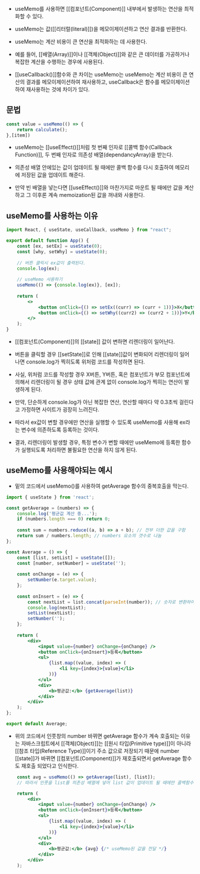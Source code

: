 - useMemo를 사용하면 [[컴포넌트(Component)]] 내부에서 발생하는 연산을 최적화할 수 있다.

- useMemo는 값([[리터럴(literal)]])을 메모이제이션하고 연산 결과를 반환한다.
- useMemo는 계산 비용이 큰 연산을 최적화하는 데 사용한다.
- 예를 들어, [[배열(Array)]]이나 [[객체(Object)]]와 같은 큰 데이터를 가공하거나 복잡한 계산을 수행하는 경우에 사용된다.

- [[useCallback()]]함수와 큰 차이는 useMemo는 useMemo는 계산 비용이 큰 연산의 결과를 메모이제이션하여 재사용하고, useCallback은 함수를 메모이제이션하여 재사용하는 것에 차이가 있다.

## 문법

```jsx
const value = useMemo(() => {
    return calculate();
},[item])
```

- useMemo는 [[useEffect()]]처럼 첫 번째 인자로 [[콜백 함수(Callback Function)]], 두 번째 인자로 의존성 배열(dependancyArray)을 받는다.
- 의존성 배열 안에있는 값이 업데이트 될 때에만 콜백 함수를 다시 호출하여 메모리에 저장된 값을 업데이트 해준다.

- 만약 빈 배열을 넣는다면 [[useEffect()]]와 마찬가지로 마운트 될 때에만 값을 계산하고 그 이후론 계속 memoization된 값을 꺼내와 사용한다.


## useMemo를 사용하는 이유

```jsx
import React, { useState, useCallback, useMemo } from "react";

export default function App() {
	const [ex, setEx] = useState(0);
	const [why, setWhy] = useState(0);
	
	// 버튼 클릭시 ex값이 출력된다.
	console.log(ex); 
	
	// useMemo 사용하기 
	useMemo(() => {console.log(ex)}, [ex]);
	  
	return (
		<>
			<button onClick={() => setEx((curr) => (curr + 1))}>X</button>
			<button onClick={() => setWhy((curr2) => (curr2 + 1))}>Y</button>
		</>
	);
}
```

- [[컴포넌트(Component)]]의 [[state]] 값이 변하면 리렌더링이 일어난다.

- 버튼을 클릭할 경우 [[setState]]로 인해 [[state]]값이 변화되어 리렌더링이 일어나면 console.log가 찍히도록 위처럼 코드를 작성하면 된다.
- 사실, 위처럼 코드를 작성할 경우 X버튼, Y버튼, 혹은 컴포넌트가 부모 컴포넌트에 의해서 리렌더링이 될 경우 상태 값에 관계 없이 console.log가 찍히는 연산이 발생하게 된다.
- 만약, 단순하게 console.log가 아닌 복잡한 연산, 연산할 때마다 약 0.3초씩 걸린다고 가정하면 사이트가 굉장히 느려진다.
- 따라서 ex값이 변할 경우에만 연산을 실행할 수 있도록 useMemo를 사용해 ex라는 변수에 의존하도록 등록하는 것이다.

- 결과, 리렌더링이 발생할 경우, 특정 변수가 변할 때에만 useMemo에 등록한 함수가 실행되도록 처리하면 불필요한 연산을 하지 않게 된다.

## useMemo를 사용해야되는 예시

- 밑의 코드에서 useMemo()를 사용하여 getAverage 함수의 중복호출을 막는다.

```jsx
import { useState } from 'react';

const getAverage = (numbers) => {
	console.log('평균값 계산 중...');
	if (numbers.length === 0) return 0;
	
	const sum = numbers.reduce((a, b) => a + b); // 전부 더한 값을 구함
	return sum / numbers.length; // numbers 요소의 갯수로 나눔
};

const Average = () => {
	const [list, setList] = useState([]);
	const [number, setNumber] = useState('');
	
	const onChange = (e) => {
		setNumber(e.target.value);
	};
	
	const onInsert = (e) => {
		const nextList = list.concat(parseInt(number)); // 숫자로 변환하여 리스트에 반영
		console.log(nextList);
		setList(nextList);
		setNumber('');
	};
	
	return (
		<div>
			<input value={number} onChange={onChange} />
			<button onClick={onInsert}>등록</button>
			<ul>
				{list.map((value, index) => (
					<li key={index}>{value}</li>
				))}
			</ul>
			<div>
				<b>평균값:</b> {getAverage(list)}
			</div>
		</div>
	);
};

export default Average;
```

- 위의 코드에서 인풋창의 number 바뀌면 getAverage 함수가 계속 호출되는 이유는 자바스크립트에서 [[객체(Object)]]는 [[원시 타입(Primitive type)]]이 아니라 [[참조 타입(Reference Type)]]이기 주소 값으로 저장되기 때문에 number [[state]]가 바뀌면 [[컴포넌트(Component)]]가 재호출되면서 getAverage 함수도 재호출 되었다고 인식한다.

```jsx
	const avg = useMemo(() => getAverage(list), [list]);
	// 따라서 인풋을 list를 의존성 배열에 넣어 list 값이 업데이트 될 때에만 콜백함수를 호출

	return (
		<div>
			<input value={number} onChange={onChange} />
			<button onClick={onInsert}>등록</button>
			<ul>
				{list.map((value, index) => (
					<li key={index}>{value}</li>
				))}
			</ul>
			<div>
				<b>평균값:</b> {avg} {/* useMemo된 값을 전달 */}
			</div>
		</div>
	);
```